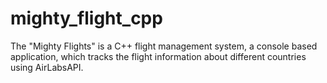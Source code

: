 # mighty_flight_cpp
The "Mighty Flights" is a C++ flight management system, a console based application, which tracks the flight information about different countries using AirLabsAPI.
